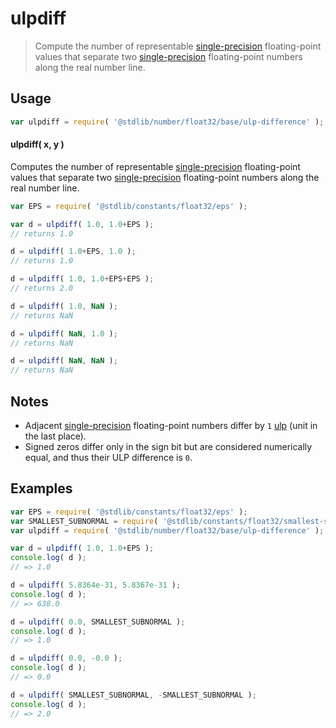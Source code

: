 <!--

@license Apache-2.0

Copyright (c) 2025 The Stdlib Authors.

Licensed under the Apache License, Version 2.0 (the "License");
you may not use this file except in compliance with the License.
You may obtain a copy of the License at

   http://www.apache.org/licenses/LICENSE-2.0

Unless required by applicable law or agreed to in writing, software
distributed under the License is distributed on an "AS IS" BASIS,
WITHOUT WARRANTIES OR CONDITIONS OF ANY KIND, either express or implied.
See the License for the specific language governing permissions and
limitations under the License.

-->

# ulpdiff

> Compute the number of representable [single-precision][single-precision] floating-point values that separate two [single-precision][single-precision] floating-point numbers along the real number line.

<!-- Section to include introductory text. Make sure to keep an empty line after the intro `section` element and another before the `/section` close. -->

<section class="intro">

</section>

<!-- /.intro -->

<!-- Package usage documentation. -->

<section class="usage">

## Usage

```javascript
var ulpdiff = require( '@stdlib/number/float32/base/ulp-difference' );
```

#### ulpdiff( x, y )

Computes the number of representable [single-precision][single-precision] floating-point values that separate two [single-precision][single-precision] floating-point numbers along the real number line.

```javascript
var EPS = require( '@stdlib/constants/float32/eps' );

var d = ulpdiff( 1.0, 1.0+EPS );
// returns 1.0

d = ulpdiff( 1.0+EPS, 1.0 );
// returns 1.0

d = ulpdiff( 1.0, 1.0+EPS+EPS );
// returns 2.0

d = ulpdiff( 1.0, NaN );
// returns NaN

d = ulpdiff( NaN, 1.0 );
// returns NaN

d = ulpdiff( NaN, NaN );
// returns NaN
```

</section>

<!-- /.usage -->

<!-- Package usage notes. Make sure to keep an empty line after the `section` element and another before the `/section` close. -->

<section class="notes">

## Notes

-   Adjacent [single-precision][single-precision] floating-point numbers differ by `1` [ulp][ulp] (unit in the last place).
-   Signed zeros differ only in the sign bit but are considered numerically equal, and thus their ULP difference is `0`.

</section>

<!-- /.notes -->

<!-- Package usage examples. -->

<section class="examples">

## Examples

<!-- eslint no-undef: "error" -->

```javascript
var EPS = require( '@stdlib/constants/float32/eps' );
var SMALLEST_SUBNORMAL = require( '@stdlib/constants/float32/smallest-subnormal' );
var ulpdiff = require( '@stdlib/number/float32/base/ulp-difference' );

var d = ulpdiff( 1.0, 1.0+EPS );
console.log( d );
// => 1.0

d = ulpdiff( 5.8364e-31, 5.8367e-31 );
console.log( d );
// => 638.0

d = ulpdiff( 0.0, SMALLEST_SUBNORMAL );
console.log( d );
// => 1.0

d = ulpdiff( 0.0, -0.0 );
console.log( d );
// => 0.0

d = ulpdiff( SMALLEST_SUBNORMAL, -SMALLEST_SUBNORMAL );
console.log( d );
// => 2.0
```

</section>

<!-- /.examples -->

<!-- Section for related `stdlib` packages. Do not manually edit this section, as it is automatically populated. -->

<section class="related">

</section>

<!-- /.related -->

<!-- Section for all links. Make sure to keep an empty line after the `section` element and another before the `/section` close. -->

<section class="links">

[single-precision]: https://en.wikipedia.org/wiki/Single-precision_floating-point_format

[ulp]: https://en.wikipedia.org/wiki/Unit_in_the_last_place

<!-- <related-links> -->

<!-- </related-links> -->

</section>

<!-- /.links -->
